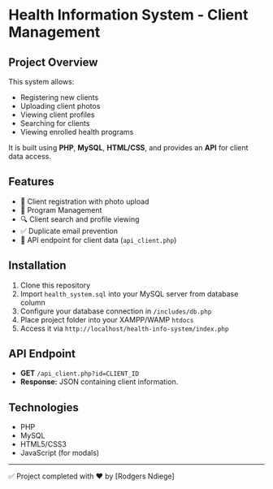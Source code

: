 # Health Information System - Client Management

## Project Overview

This system allows:

- Registering new clients
- Uploading client photos
- Viewing client profiles
- Searching for clients
- Viewing enrolled health programs

It is built using **PHP**, **MySQL**, **HTML/CSS**, and provides an **API** for client data access.

## Features

- 📄 Client registration with photo upload
- 📄 Program Management
- 🔍 Client search and profile viewing
- ✅ Duplicate email prevention
- 🔗 API endpoint for client data (`api_client.php`)

## Installation

1. Clone this repository
2. Import `health_system.sql` into your MySQL server from database column
3. Configure your database connection in `/includes/db.php`
4. Place project folder into your XAMPP/WAMP `htdocs`
5. Access it via `http://localhost/health-info-system/index.php`

## API Endpoint

- **GET** `/api_client.php?id=CLIENT_ID`
- **Response:** JSON containing client information.

## Technologies

- PHP
- MySQL
- HTML5/CSS3
- JavaScript (for modals)

---

✅ Project completed with ❤️ by [Rodgers Ndiege]
